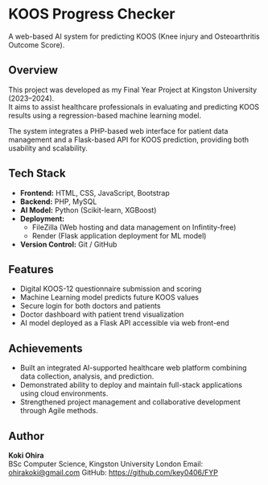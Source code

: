 # KOOS Progress Checker
A web-based AI system for predicting KOOS (Knee injury and Osteoarthritis Outcome Score).

## Overview
This project was developed as my Final Year Project at Kingston University (2023–2024).  
It aims to assist healthcare professionals in evaluating and predicting KOOS results using a regression-based machine learning model.

The system integrates a PHP-based web interface for patient data management and a Flask-based API for KOOS prediction, providing both usability and scalability.

## Tech Stack
- **Frontend:** HTML, CSS, JavaScript, Bootstrap  
- **Backend:** PHP, MySQL  
- **AI Model:** Python (Scikit-learn, XGBoost)  
- **Deployment:**  
  - FileZilla (Web hosting and data management on Infintity-free)  
  - Render (Flask application deployment for ML model)  
- **Version Control:** Git / GitHub  

## Features
- Digital KOOS-12 questionnaire submission and scoring  
- Machine Learning model predicts future KOOS values  
- Secure login for both doctors and patients  
- Doctor dashboard with patient trend visualization  
- AI model deployed as a Flask API accessible via web front-end  

## Achievements
- Built an integrated AI-supported healthcare web platform combining data collection, analysis, and prediction.  
- Demonstrated ability to deploy and maintain full-stack applications using cloud environments.  
- Strengthened project management and collaborative development through Agile methods.

## Author
**Koki Ohira**  
BSc Computer Science, Kingston University London 
Email: ohirakoki@gmail.com
GitHub: https://github.com/key0406/FYP
